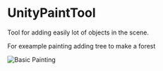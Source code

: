 # UnityPaintTool

Tool for adding easily lot of objects in the scene.

For exeample painting adding tree to make a forest

![Basic Painting](http://imgur.com/a/1loeD)
